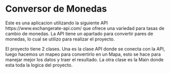 <h1>Conversor de Monedas</h1>
Este es una aplicacion utilizando la siguiente API https://www.exchangerate-api.com/ que ofrece una variedad para tasas de cambio de 
monedas. La API tiene un apartado para convertir pares de monedas, lo cual se utilizo para realizar el proyecto.



El proyecto tiene 2 clases. Una es la clase API donde se conecta con la API, luego hacemos un mapeo para convertirlo en un Mapa, esto se hace
para manejar mejor los datos y traer el resultado. La otra clase es la Main donde esta toda la logica del proyecto.
